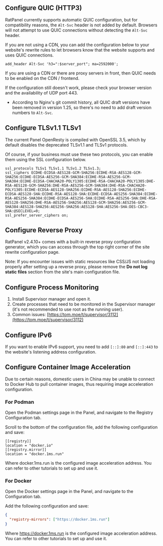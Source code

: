 ## Configure QUIC (HTTP3)

RatPanel currently supports automatic QUIC configuration, but for compatibility reasons, the `Alt-Svc` header is not added by default. Browsers will not attempt to use QUIC connections without detecting the `Alt-Svc` header.

If you are not using a CDN, you can add the configuration below to your website's rewrite rules to let browsers know that the website supports and uses QUIC connections.

```nginx
add_header Alt-Svc 'h3=":$server_port"; ma=2592000';
```

If you are using a CDN or there are proxy servers in front, then QUIC needs to be enabled on the CDN / frontend.

If the configuration still doesn't work, please check your browser version and the availability of UDP port 443.

* According to Nginx's git commit history, all QUIC draft versions have been removed in version 1.25, so there's no need to add draft version numbers to `Alt-Svc`.

## Configure TLSv1.1 TLSv1

The current Panel OpenResty is compiled with OpenSSL 3.5, which by default disables the deprecated TLSv1.1 and TLSv1 protocols.

Of course, if your business must use these two protocols, you can enable them using the SSL configuration below.

```nginx
ssl_protocols TLSv1 TLSv1.1 TLSv1.2 TLSv1.3;
ssl_ciphers ECDHE-ECDSA-AES128-GCM-SHA256:ECDHE-RSA-AES128-GCM-SHA256:ECDHE-ECDSA-AES256-GCM-SHA384:ECDHE-RSA-AES256-GCM-SHA384:ECDHE-ECDSA-CHACHA20-POLY1305:ECDHE-RSA-CHACHA20-POLY1305:DHE-RSA-AES128-GCM-SHA256:DHE-RSA-AES256-GCM-SHA384:DHE-RSA-CHACHA20-POLY1305:ECDHE-ECDSA-AES128-SHA256:ECDHE-RSA-AES128-SHA256:ECDHE-ECDSA-AES128-SHA:ECDHE-RSA-AES128-SHA:ECDHE-ECDSA-AES256-SHA384:ECDHE-RSA-AES256-SHA384:ECDHE-ECDSA-AES256-SHA:ECDHE-RSA-AES256-SHA:DHE-RSA-AES128-SHA256:DHE-RSA-AES256-SHA256:AES128-GCM-SHA256:AES256-GCM-SHA384:AES128-SHA256:AES256-SHA256:AES128-SHA:AES256-SHA:DES-CBC3-SHA:@SECLEVEL=0;
ssl_prefer_server_ciphers on;
```

## Configure Reverse Proxy

RatPanel v2.4.10+ comes with a built-in reverse proxy configuration generator, which you can access through the top right corner of the site rewrite configuration page.

Note: If you encounter issues with static resources like CSS/JS not loading properly after setting up a reverse proxy, please remove the **Do not log static files** section from the site's main configuration file.

## Configure Process Monitoring

1. Install Supervisor manager and open it.
2. Create processes that need to be monitored in the Supervisor manager (it's not recommended to use root as the running user).
3. Common issues: [https://tom.moe/t/supervisor/3112](https://tom.moe/t/supervisor/3112)

## Configure IPv6

If you want to enable IPv6 support, you need to add `[::]:80` and `[::]:443` to the website's listening address configuration.

## Configure Container Image Acceleration

Due to certain reasons, domestic users in China may be unable to connect to Docker Hub to pull container images, thus requiring image acceleration configuration.

### For Podman

Open the Podman settings page in the Panel, and navigate to the Registry Configuration tab.

Scroll to the bottom of the configuration file, add the following configuration and save:

```
[[registry]]
location = "docker.io"
[[registry.mirror]]
location = "docker.1ms.run"
```

Where docker.1ms.run is the configured image acceleration address. You can refer to other tutorials to set up and use it.

### For Docker

Open the Docker settings page in the Panel, and navigate to the Configuration tab.

Add the following configuration and save:

```json
{
  "registry-mirrors": ["https://docker.1ms.run"]
}
```

Where https://docker.1ms.run is the configured image acceleration address. You can refer to other tutorials to set up and use it.
